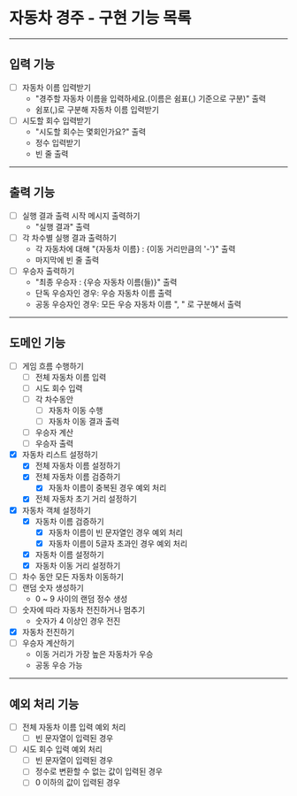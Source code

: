 # 자동차 경주 - 구현 기능 목록

---

## 입력 기능

- [ ] 자동차 이름 입력받기
  - "경주할 자동차 이름을 입력하세요.(이름은 쉼표(,) 기준으로 구분)" 출력
  - 쉼포(,)로 구분해 자동차 이름 입력받기
- [ ] 시도할 회수 입력받기
  - "시도할 회수는 몇회인가요?" 출력
  - 정수 입력받기
  - 빈 줄 출력

---

## 출력 기능

- [ ] 실행 결과 출력 시작 메시지 출력하기
  - "실행 결과" 출력
- [ ] 각 차수별 실행 결과 출력하기
  - 각 자동차에 대해 "{자동차 이름} : {이동 거리만큼의 '-'}" 출력
  - 마지막에 빈 줄 출력
- [ ] 우승자 출력하기
  - "최종 우승자 : {우승 자동차 이름(들)}" 출력
  - 단독 우승자인 경우: 우승 자동차 이름 출력
  - 공동 우승자인 경우: 모든 우승 자동차 이름 ", " 로 구분해서 출력

---

## 도메인 기능

- [ ] 게임 흐름 수행하기
  - [ ] 전체 자동차 이름 입력
  - [ ] 시도 회수 입력
  - [ ] 각 차수동안
    - [ ] 자동차 이동 수행
    - [ ] 자동차 이동 결과 출력
  - [ ] 우승자 계산
  - [ ] 우승자 출력
- [x] 자동차 리스트 설정하기
  - [x] 전체 자동차 이름 설정하기
  - [x] 전체 자동차 이름 검증하기
    - [x] 자동차 이름이 중복된 경우 예외 처리
  - [x] 전체 자동차 초기 거리 설정하기
- [x] 자동차 객체 설정하기
  - [x] 자동차 이름 검증하기 
    - [x] 자동차 이름이 빈 문자열인 경우 예외 처리
    - [x] 자동차 이름이 5글자 초과인 경우 예외 처리
  - [x] 자동차 이름 설정하기
  - [x] 자동차 이동 거리 설정하기
- [ ] 차수 동안 모든 자동차 이동하기
- [ ] 랜덤 숫자 생성하기
  - 0 ~ 9 사이의 랜덤 정수 생성
- [ ] 숫자에 따라 자동차 전진하거나 멈추기
  - 숫자가 4 이상인 경우 전진
- [x] 자동차 전진하기
- [ ] 우승자 계산하기
  - 이동 거리가 가장 높은 자동차가 우승
  - 공동 우승 가능

---

## 예외 처리 기능 

- [ ] 전체 자동차 이름 입력 예외 처리
  - [ ] 빈 문자열이 입력된 경우
- [ ] 시도 회수 입력 예외 처리
  - [ ] 빈 문자열이 입력된 경우
  - [ ] 정수로 변환할 수 없는 값이 입력된 경우
  - [ ] 0 이하의 값이 입력된 경우
